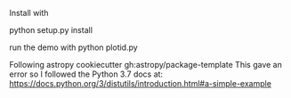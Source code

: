 
Install with

python setup.py install

run the demo with
python plotid.py


Following astropy
cookiecutter gh:astropy/package-template
This gave an error so I followed the Python 3.7 docs at:
https://docs.python.org/3/distutils/introduction.html#a-simple-example
